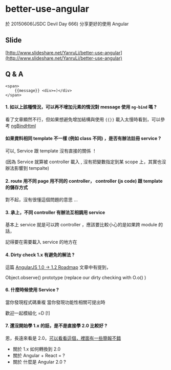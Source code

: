 # better-use-angular
於 20150606(JSDC Devil Day 666) 分享更好的使用 Angular

## Slide

[http://www.slideshare.net/YanruLi/better-use-angular](http://www.slideshare.net/YanruLi/better-use-angular)

## Q & A

```
<span>
    {{message}} <div>=)</div>
</span>
```

#### 1. 如以上該種情況，可以再不增加元素的情況對 message 使用 `ng-bind` 嗎 ?

看了文章顯然不行，但如果想避免增加結構與使用 `{{}}` 載入太慢時看到，可以參考 [ngBindHtml](https://docs.angularjs.org/api/ng/directive/ngBindHtml)

#### 如果資料相同 template 不一樣 (例如 class 不同) ，是否有辦法註冊 service ?

可以,  Service 跟 template 沒有直接的關係 ！

(因為 Service 就算被 controller 載入 , 沒有把變數指定到某 scope 上，其實也沒辦法影響到 tempalte)

#### 2. route 用不同 page 用不同的 controller， controller (js code) 跟 template 的儲存方式

對不起，沒有很懂這個問題的意思 ...

#### 3. 承上，不同 controller 有辦法互相調用 service

基本上 service 就是可以跨 controller ，應該要比較小心的是如果跨 module 的話，

記得要在需要載入 service 的地方在


#### 4. Dirty check 1.x 有避免的解法 ?

這篇 [AngularJS 1.0 -> 1.2 Roadmap](http://angularjs.blogspot.tw/2012/07/angularjs-10-12-roadmap.html) 文章中有提到，

Object.observe() prototype (replace our dirty checking with O.o() )


#### 6. 什麼時候使用 Service ?
當你發現程式碼重複
當你發現功能性相關可提出時

歡迎一起模組化 =D [!]


#### 7. 還沒開始學 1.x 的話，是不是直接學 2.0 比較好 ?

恩，長遠來看是 2.0，[可以看看這個，裡面有一些簡報不錯](http://www.angularjs.cn/A19e)

- 關於 1.x 如何轉換到 2.0
- 關於 Angular + React = ?
- 關於 什麼是 Angular 2.0 ?
